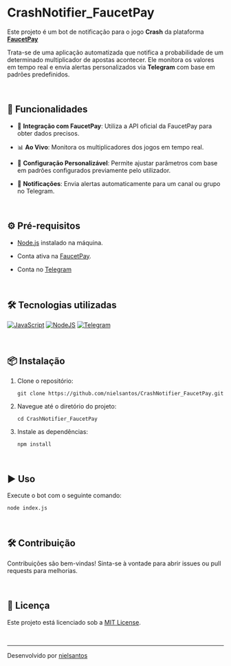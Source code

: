 # CrashNotifier_FaucetPay

Este projeto é um bot de notificação para o jogo **Crash** da plataforma [**FaucetPay**](https://faucetpay.io/crash)

Trata-se de uma aplicação automatizada que notifica a probabilidade de um determinado multiplicador de apostas acontecer. Ele monitora os valores em tempo real e envia alertas personalizados via **Telegram** com base em padrões predefinidos.
 
  <br>
  
## 🚀 Funcionalidades
- 📡 **Integração com FaucetPay**: Utiliza a API oficial da FaucetPay para obter dados precisos.
- 📊 **Ao Vivo**: Monitora os multiplicadores dos jogos em tempo real.
- 🧠 **Configuração Personalizável**: Permite ajustar parâmetros com base em padrões configurados previamente pelo utilizador.
- 📩 **Notificações**: Envia alertas automaticamente para um canal ou grupo no Telegram.

  <br>
  
## ⚙️ Pré-requisitos

- [Node.js](https://nodejs.org/) instalado na máquina.
- Conta ativa na [FaucetPay](https://faucetpay.io/).
- Conta no [Telegram](https://web.telegram.org/k/)

  <br>
  
## 🛠️ Tecnologias utilizadas

[![JavaScript](https://img.shields.io/badge/javascript-%23323330.svg?style=for-the-badge&logo=javascript&logoColor=%23F7DF1E)](https://developer.mozilla.org/pt-BR/docs/Web/JavaScript)
[![NodeJS](https://img.shields.io/badge/node.js-6DA55F?style=for-the-badge&logo=node.js&logoColor=white)](https://nodejs.org/en)
[![Telegram](https://img.shields.io/badge/Telegram-2CA5E0?style=for-the-badge&logo=telegram&logoColor=white)](https://web.telegram.org/k/)

  <br>
  
## 📦 Instalação

1. Clone o repositório:
   ```
   git clone https://github.com/nielsantos/CrashNotifier_FaucetPay.git
   ```

2. Navegue até o diretório do projeto:
   ```
   cd CrashNotifier_FaucetPay
   ```

3. Instale as dependências:
   ```
   npm install
   ```

  <br>
  
## ▶️ Uso

Execute o bot com o seguinte comando:

```
node index.js
```

  <br>
  
## 🛠️ Contribuição

Contribuições são bem-vindas! Sinta-se à vontade para abrir issues ou pull requests para melhorias.

  <br>
  
## 📄 Licença

Este projeto está licenciado sob a [MIT License](LICENSE).

  <br>

---

Desenvolvido por [nielsantos](https://github.com/nielsantos)
